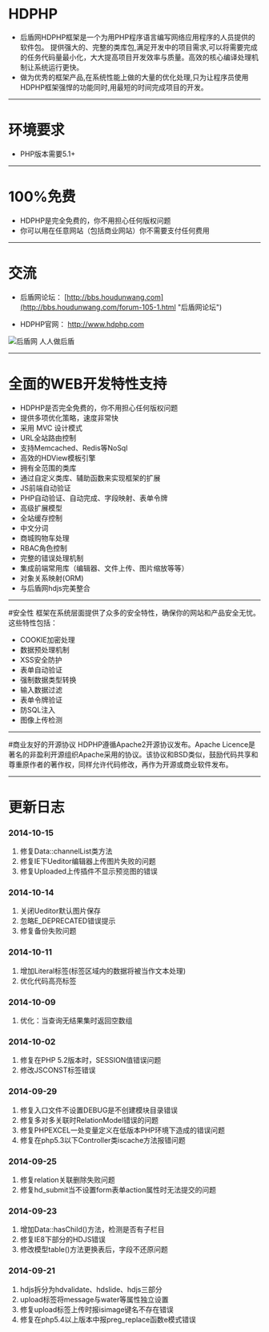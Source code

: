 # HDPHP 

* 后盾网HDPHP框架是一个为用PHP程序语言编写网络应用程序的人员提供的软件包。 提供强大的、完整的类库包,满足开发中的项目需求,可以将需要完成的任务代码量最小化，大大提高项目开发效率与质量。高效的核心编译处理机制让系统运行更快。
* 做为优秀的框架产品,在系统性能上做的大量的优化处理,只为让程序员使用HDPHP框架强悍的功能同时,用最短的时间完成项目的开发。

----
# 环境要求
* PHP版本需要5.1+

----
# 100%免费
* HDPHP是完全免费的，你不用担心任何版权问题 
* 你可以用在任意网站（包括商业网站）你不需要支付任何费用

----
# 交流
* 后盾网论坛： [http://bbs.houdunwang.com](http://bbs.houdunwang.com/forum-105-1.html "后盾网论坛")

* HDPHP官网： [http://www.hdphp.com ](http://www.hdphp.com "HDPHP官网")

![后盾网  人人做后盾](https://git.oschina.net/houdunwang/hdphp/raw/master/hdphp/Data/Image/houdunwang.jpg)  

----
# 全面的WEB开发特性支持
* HDPHP是否完全免费的，你不用担心任何版权问题
* 提供多项优化策略，速度非常快
* 采用 MVC 设计模式
* URL全站路由控制
* 支持Memcached、Redis等NoSql
* 高效的HDView模板引擎
* 拥有全范围的类库
* 通过自定义类库、辅助函数来实现框架的扩展
* JS前端自动验证
* PHP自动验证、自动完成、字段映射、表单令牌
* 高级扩展模型
* 全站缓存控制
* 中文分词
* 商城购物车处理
* RBAC角色控制
* 完整的错误处理机制
* 集成前端常用库（编辑器、文件上传、图片缩放等等）
* 对象关系映射(ORM)
* 与后盾网hdjs完美整合

----
#安全性
框架在系统层面提供了众多的安全特性，确保你的网站和产品安全无忧。这些特性包括：

* COOKIE加密处理
* 数据预处理机制
* XSS安全防护
* 表单自动验证
* 强制数据类型转换
* 输入数据过滤
* 表单令牌验证
* 防SQL注入
* 图像上传检测

----
#商业友好的开源协议
HDPHP遵循Apache2开源协议发布。Apache Licence是著名的非盈利开源组织Apache采用的协议。该协议和BSD类似，鼓励代码共享和尊重原作者的著作权，同样允许代码修改，再作为开源或商业软件发布。

----

# 更新日志 #

### 2014-10-15
1. 修复Data::channelList类方法
2. 修复IE下Ueditor编辑器上传图片失败的问题
3. 修复Uploaded上传插件不显示预览图的错误


### 2014-10-14
1. 关闭Ueditor默认图片保存
2. 忽略E_DEPRECATED错误提示
3. 修复备份失败问题
 
### 2014-10-11
1. 增加Literal标签(标签区域内的数据将被当作文本处理)
2. 优化代码高亮标签

### 2014-10-09
1. 优化：当查询无结果集时返回空数组

### 2014-10-02
1. 修复在PHP 5.2版本时，SESSION值错误问题
2. 修改JSCONST标签错误

### 2014-09-29
1. 修复入口文件不设置DEBUG是不创建模块目录错误
2. 修复多对多关联时RelationModel错误的问题
3. 修复PHPEXCEL一处变量定义在低版本PHP环境下造成的错误问题
4. 修复在php5.3以下Controller类iscache方法报错问题

### 2014-09-25
1. 修复relation关联删除失败问题
2. 修复hd_submit当不设置form表单action属性时无法提交的问题

### 2014-09-23

1. 增加Data::hasChild()方法，检测是否有子栏目
2. 修复IE8下部分的HDJS错误
3. 修改模型table()方法更换表后，字段不还原问题


### 2014-09-21

1. hdjs拆分为hdvalidate、hdslide、hdjs三部分
2. upload标签将message与water等属性独立设置
3. 修复upload标签上传时报isimage键名不存在错误
4. 修复在php5.4以上版本中报preg_replace函数e模式错误

